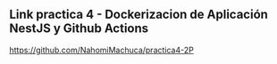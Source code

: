 ## Link practica 4 - Dockerizacion de Aplicación NestJS y Github Actions

https://github.com/NahomiMachuca/practica4-2P
